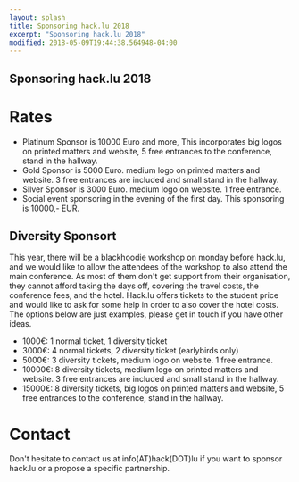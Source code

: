 ```yaml
---
layout: splash
title: Sponsoring hack.lu 2018
excerpt: "Sponsoring hack.lu 2018"
modified: 2018-05-09T19:44:38.564948-04:00
---
```



Sponsoring hack.lu 2018
-----------------------

Rates
=====

- Platinum Sponsor is 10000 Euro and more, This incorporates big logos on printed matters and website, 5 free entrances to the conference, stand in the hallway.
- Gold Sponsor is 5000 Euro. medium logo on printed matters and website.  3 free entrances are included and small stand in the hallway.
- Silver Sponsor is 3000 Euro. medium logo on website. 1 free entrance.
- Social event sponsoring in the evening of the first day. This sponsoring is 10000,- EUR.

Diversity Sponsort
------------------

This year, there will be a blackhoodie workshop on monday before hack.lu, and we would like to allow the attendees of the workshop to also attend the main conference. As most of them don't get support from their organisation, they cannot afford taking the days off, covering the travel costs, the conference fees, and the hotel.
Hack.lu offers tickets to the student price and would like to ask for some help in order to also cover the hotel costs. 
The options below are just examples, please get in touch if you have other ideas.

- 1000€: 1 normal ticket, 1 diversity ticket
- 3000€: 4 normal tickets, 2 diversity ticket (earlybirds only)
- 5000€: 3 diversity tickets, medium logo on website. 1 free entrance.
- 10000€: 8 diversity tickets, medium logo on printed matters and website.  3 free entrances are included and small stand in the hallway.
- 15000€: 8 diversity tickets, big logos on printed matters and website, 5 free entrances to the conference, stand in the hallway.

Contact
=======

Don't hesitate to contact us at info(AT)hack(DOT)lu if you want to sponsor hack.lu or a propose a specific partnership.

